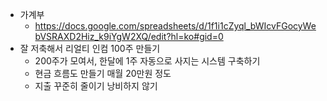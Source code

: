 - 가계부
	- https://docs.google.com/spreadsheets/d/1f1i1cZyql_bWIcvFGocyWebVSRAXD2Hiz_k9iYgW2XQ/edit?hl=ko#gid=0
- 잘 저축해서 리얼티 인컴 100주 만들기
	- 200주가 모여서, 한달에 1주 자동으로 사지는 시스템 구축하기
	- 현금 흐름도 만들기 매월 20만원 정도
	- 지출 꾸준히 줄이기 낭비하지 않기